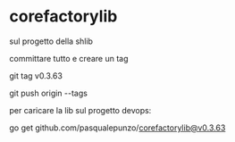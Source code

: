 # corefactorylib

sul progetto della shlib 

committare tutto e creare un tag

git tag v0.3.63

git push origin --tags

 

 

per caricare la lib sul progetto devops:

go get github.com/pasqualepunzo/corefactorylib@v0.3.63